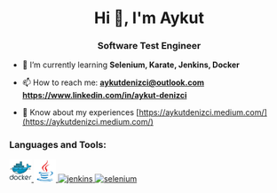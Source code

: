 <h1 align="center">Hi 👋, I'm Aykut</h1>
<h3 align="center">Software Test Engineer</h3>

- 🌱 I’m currently learning **Selenium, Karate, Jenkins, Docker**

- 📫 How to reach me:
 **aykutdenizci@outlook.com**
 **https://www.linkedin.com/in/aykut-denizci**

- 📄 Know about my experiences [https://aykutdenizci.medium.com/](https://aykutdenizci.medium.com/)


<h3 align="left">Languages and Tools:</h3>
<p align="left"> <a href="https://www.docker.com/" target="_blank"> <img src="https://raw.githubusercontent.com/devicons/devicon/master/icons/docker/docker-original-wordmark.svg" alt="docker" width="40" height="40"/> </a> <a href="https://www.java.com" target="_blank"> <img src="https://raw.githubusercontent.com/devicons/devicon/master/icons/java/java-original.svg" alt="java" width="40" height="40"/> </a> <a href="https://www.jenkins.io" target="_blank"> <img src="https://www.vectorlogo.zone/logos/jenkins/jenkins-icon.svg" alt="jenkins" width="40" height="40"/> </a> <a href="https://www.selenium.dev" target="_blank"> <img src="https://raw.githubusercontent.com/detain/svg-logos/780f25886640cef088af994181646db2f6b1a3f8/svg/selenium-logo.svg" alt="selenium" width="40" height="40"/> </a> </p>
